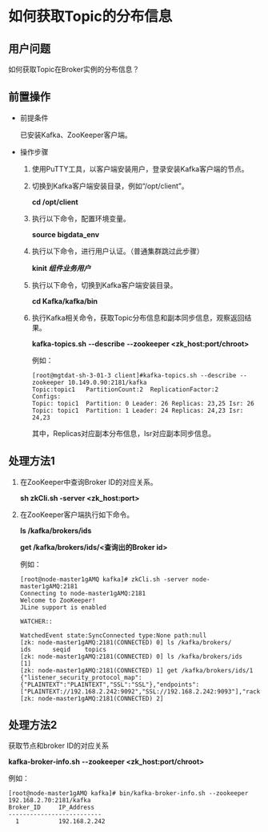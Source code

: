 # 如何获取Topic的分布信息<a name="ZH-CN_TOPIC_0226521599"></a>

## 用户问题<a name="zh-cn_topic_0167276323_sd1dc17fee2214ed9867d242a14f38d7d"></a>

如何获取Topic在Broker实例的分布信息？

## 前置操作<a name="zh-cn_topic_0167276323_section3994733292450"></a>

-   前提条件

    已安装Kafka、ZooKeeper客户端。

-   操作步骤
    1.  使用PuTTY工具，以客户端安装用户，登录安装Kafka客户端的节点。
    2.  切换到Kafka客户端安装目录，例如“/opt/client”。

        **cd /opt/client**

    3.  执行以下命令，配置环境变量。

        **source bigdata\_env**

    4.  执行以下命令，进行用户认证。（普通集群跳过此步骤）

        **kinit  _组件业务用户_**

    5.  执行以下命令，切换到Kafka客户端安装目录。

        **cd Kafka/kafka/bin**

    6.  执行Kafka相关命令，获取Topic分布信息和副本同步信息，观察返回结果。

        **kafka-topics.sh** **--describe** **--zookeeper <zk\_host:port/chroot\>**

        例如：

        ```
        [root@mgtdat-sh-3-01-3 client]#kafka-topics.sh --describe --zookeeper 10.149.0.90:2181/kafka
        Topic:topic1   PartitionCount:2  ReplicationFactor:2     Configs:
        Topic: topic1  Partition: 0 Leader: 26 Replicas: 23,25 Isr: 26
        Topic: topic1  Partition: 1 Leader: 24 Replicas: 24,23 Isr: 24,23
        ```

        其中，Replicas对应副本分布信息，Isr对应副本同步信息。



## 处理方法1<a name="zh-cn_topic_0167276323_section5087984593329"></a>

1.  在ZooKeeper中查询Broker ID的对应关系。

    **sh zkCli.sh -server <zk\_host:port\>**

2.  在ZooKeeper客户端执行如下命令。

    **ls /kafka/brokers/ids**

    **get /kafka/brokers/ids/<查询出的Broker id\>**

    例如：

    ```
    [root@node-master1gAMQ kafka]# zkCli.sh -server node-master1gAMQ:2181
    Connecting to node-master1gAMQ:2181
    Welcome to ZooKeeper!
    JLine support is enabled
    
    WATCHER::
    
    WatchedEvent state:SyncConnected type:None path:null
    [zk: node-master1gAMQ:2181(CONNECTED) 0] ls /kafka/brokers/
    ids      seqid    topics
    [zk: node-master1gAMQ:2181(CONNECTED) 0] ls /kafka/brokers/ids
    [1]
    [zk: node-master1gAMQ:2181(CONNECTED) 1] get /kafka/brokers/ids/1
    {"listener_security_protocol_map":{"PLAINTEXT":"PLAINTEXT","SSL":"SSL"},"endpoints":["PLAINTEXT://192.168.2.242:9092","SSL://192.168.2.242:9093"],"rack":"/default/rack0","jmx_port":21006,"host":"192.168.2.242","timestamp":"1580886124398","port":9092,"version":4}
    [zk: node-master1gAMQ:2181(CONNECTED) 2]
    
    ```


## 处理方法2<a name="zh-cn_topic_0167276323_section4533772891919"></a>

获取节点和broker ID的对应关系

**kafka-broker-info.sh** **--zookeeper <zk\_host:port/chroot\>**

例如：

```
[root@node-master1gAMQ kafka]# bin/kafka-broker-info.sh --zookeeper 192.168.2.70:2181/kafka
Broker_ID     IP_Address
--------------------------
  1           192.168.2.242

```

